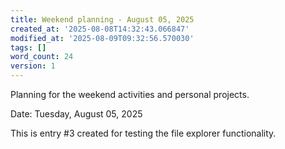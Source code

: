 ```yaml
---
title: Weekend planning - August 05, 2025
created_at: '2025-08-08T14:32:43.066847'
modified_at: '2025-08-09T09:32:56.570030'
tags: []
word_count: 24
version: 1
---
```


Planning for the weekend activities and personal projects.

Date: Tuesday, August 05, 2025

This is entry #3 created for testing the file explorer functionality.